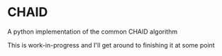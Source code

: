 # CHAID
A python implementation of the common CHAID algorithm

This is work-in-progress and I'll get around to finishing it at some point
